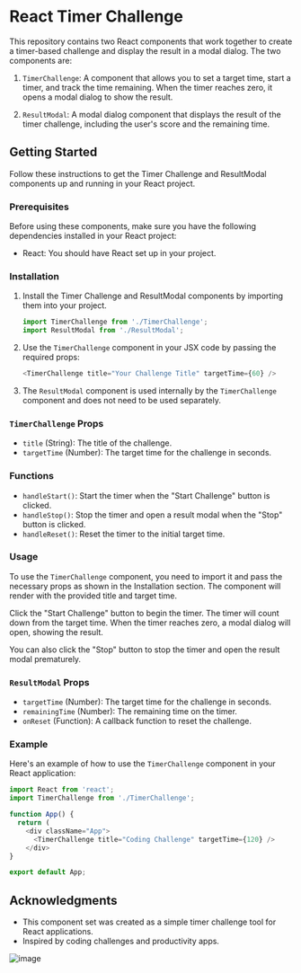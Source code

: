 # React Timer Challenge

This repository contains two React components that work together to create a timer-based challenge and display the result in a modal dialog. The two components are:

1. `TimerChallenge`: A component that allows you to set a target time, start a timer, and track the time remaining. When the timer reaches zero, it opens a modal dialog to show the result.

2. `ResultModal`: A modal dialog component that displays the result of the timer challenge, including the user's score and the remaining time.

## Getting Started

Follow these instructions to get the Timer Challenge and ResultModal components up and running in your React project.

### Prerequisites

Before using these components, make sure you have the following dependencies installed in your React project:

- React: You should have React set up in your project.

### Installation

1. Install the Timer Challenge and ResultModal components by importing them into your project.

   ```javascript
   import TimerChallenge from './TimerChallenge';
   import ResultModal from './ResultModal';
   ```

2. Use the `TimerChallenge` component in your JSX code by passing the required props:

   ```javascript
   <TimerChallenge title="Your Challenge Title" targetTime={60} />
   ```

3. The `ResultModal` component is used internally by the `TimerChallenge` component and does not need to be used separately.

### `TimerChallenge` Props

- `title` (String): The title of the challenge.
- `targetTime` (Number): The target time for the challenge in seconds.

### Functions

- `handleStart()`: Start the timer when the "Start Challenge" button is clicked.
- `handleStop()`: Stop the timer and open a result modal when the "Stop" button is clicked.
- `handleReset()`: Reset the timer to the initial target time.

### Usage

To use the `TimerChallenge` component, you need to import it and pass the necessary props as shown in the Installation section. The component will render with the provided title and target time.

Click the "Start Challenge" button to begin the timer. The timer will count down from the target time. When the timer reaches zero, a modal dialog will open, showing the result.

You can also click the "Stop" button to stop the timer and open the result modal prematurely.

### `ResultModal` Props

- `targetTime` (Number): The target time for the challenge in seconds.
- `remainingTime` (Number): The remaining time on the timer.
- `onReset` (Function): A callback function to reset the challenge.

### Example

Here's an example of how to use the `TimerChallenge` component in your React application:

```javascript
import React from 'react';
import TimerChallenge from './TimerChallenge';

function App() {
  return (
    <div className="App">
      <TimerChallenge title="Coding Challenge" targetTime={120} />
    </div>
}

export default App;
```

## Acknowledgments

- This component set was created as a simple timer challenge tool for React applications.
- Inspired by coding challenges and productivity apps.
 
![image](https://github.com/akifalbayrak/Countdown/assets/142679378/9bf85f4f-1294-44c6-9aa9-aec55984049f)
